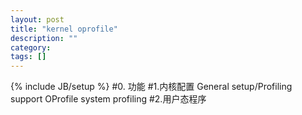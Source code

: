 ```yaml
---
layout: post
title: "kernel oprofile"
description: ""
category: 
tags: []
---
```

{% include JB/setup %}
#0.
功能
#1.内核配置
General setup/Profiling support 
		OProfile system profiling
#2.用户态程序

